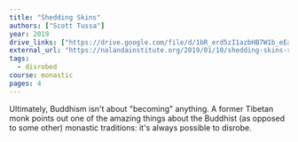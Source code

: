 ```yaml
---
title: "Shedding Skins"
authors: ["Scott Tussa"]
year: 2019
drive_links: ["https://drive.google.com/file/d/1bR_erd5zI1azbHB7W1b_eEashygw8KIR/view?usp=drivesdk"]
external_url: "https://nalandainstitute.org/2019/01/10/shedding-skins-reflections-on-monastic-life-and-beyond/"
tags:
  - disrobed
course: monastic
pages: 4
---
```


Ultimately, Buddhism isn't about "becoming" anything. A former Tibetan monk points out one of the amazing things about the Buddhist (as opposed to some other) monastic traditions: it's always possible to disrobe. 
